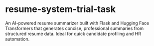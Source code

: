 # resume-system-trial-task
An AI-powered resume summarizer built with Flask and Hugging Face Transformers that generates concise, professional summaries from structured resume data. Ideal for quick candidate profiling and HR automation.
